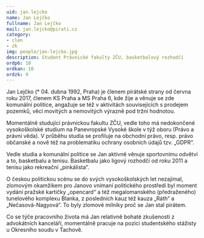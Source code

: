 ```yaml
---
uid: jan.lejcko
name: Jan Lejčko
fullname: Jan Lejčko
mail: jan.lejcko@pirati.cz
category: 
- clen
- zk
img: people/jan-lejcko.jpg
description: Student Právnické fakulty ZČU, basketbalový rozhodčí
ordp6: 10
ordkan: 10
ordzk: 9
---
```

Jan Lejčko (* 04. dubna 1992, Praha) je členem pirátské strany od června roku 2017, členem KS Praha a MS Praha 6, kde žije a věnuje se zde komunální politice, angažuje se též v aktivitách souvisejících s prodejem pozemků, věcí movitých a nemovitých výrazně pod tržní hodnotou.

Momentálně studující právnickou fakultu ZČU, vedle toho má nedokončené vysokoškolské studium na Panevropské Vysoké škole v týž oboru (Právo a právní věda). V průběhu studia se profiluje na obchodní právo, resp. právo občanské a nově též na problematiku ochrany osobních údajů tzv. „GDPR“.

Vedle studia a komunální politice se Jan aktivně věnuje sportovnímu odvětví a to, basketbalu a tenisu. Basketbalu jako ligový rozhodčí od roku 2011 a tenisu jako rekreační „pinkálista“.

O českou politickou scénu se do svých vysokoškolských let nezajímal, zlomovým okamžikem pro Janovo vnímaní politického prostředí byl moment vydání pražské kartičky „opencard“ a též megalomanského (předraženého) tunelového komplexu Blanka, z posledních kauz též kauza „Ráth“ a „Nečasová-Nagyová“. To byly zlomové milníky proč se Jan stal pirátem.

Co se týče pracovního života má Jan relativně bohaté zkušenosti z advokátních kanceláří, momentálně pracuje na pozici studentského stážisty u Okresního soudu v Tachově.
